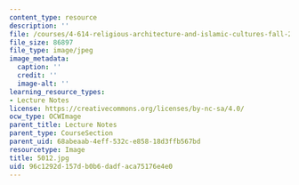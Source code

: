 ```yaml
---
content_type: resource
description: ''
file: /courses/4-614-religious-architecture-and-islamic-cultures-fall-2002/96c1292d157db0b6dadfaca75176e4e0_5012.jpg
file_size: 86897
file_type: image/jpeg
image_metadata:
  caption: ''
  credit: ''
  image-alt: ''
learning_resource_types:
- Lecture Notes
license: https://creativecommons.org/licenses/by-nc-sa/4.0/
ocw_type: OCWImage
parent_title: Lecture Notes
parent_type: CourseSection
parent_uid: 68abeaab-4eff-532c-e858-18d3ffb567bd
resourcetype: Image
title: 5012.jpg
uid: 96c1292d-157d-b0b6-dadf-aca75176e4e0
---
```

